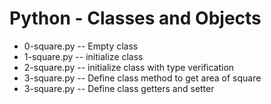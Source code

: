 # Python - Classes and Objects
- 0-square.py -- Empty class
- 1-square.py -- initialize class
- 2-square.py -- initialize class with type verification
- 3-square.py -- Define class method to get area of square
- 3-square.py -- Define class getters and setter

